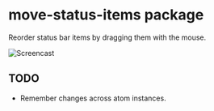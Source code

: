 # move-status-items package

Reorder status bar items by dragging them with the mouse.

![Screencast](https://raw.githubusercontent.com/olmokramer/atom-move-status-items/master/screencast.gif)

## TODO

* Remember changes across atom instances.
